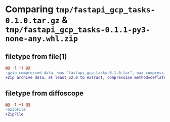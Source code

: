 # Comparing `tmp/fastapi_gcp_tasks-0.1.0.tar.gz` & `tmp/fastapi_gcp_tasks-0.1.1-py3-none-any.whl.zip`

## filetype from file(1)

```diff
@@ -1 +1 @@
-gzip compressed data, was "fastapi_gcp_tasks-0.1.0.tar", max compression
+Zip archive data, at least v2.0 to extract, compression method=deflate
```

## filetype from diffoscope

```diff
@@ -1 +1 @@
-GzipFile
+ZipFile
```

